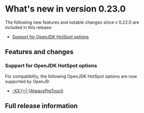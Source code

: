 <!--
* Copyright (c) 2017, 2020 IBM Corp. and others
*
* This program and the accompanying materials are made
* available under the terms of the Eclipse Public License 2.0
* which accompanies this distribution and is available at
* https://www.eclipse.org/legal/epl-2.0/ or the Apache
* License, Version 2.0 which accompanies this distribution and
* is available at https://www.apache.org/licenses/LICENSE-2.0.
*
* This Source Code may also be made available under the
* following Secondary Licenses when the conditions for such
* availability set forth in the Eclipse Public License, v. 2.0
* are satisfied: GNU General Public License, version 2 with
* the GNU Classpath Exception [1] and GNU General Public
* License, version 2 with the OpenJDK Assembly Exception [2].
*
* [1] https://www.gnu.org/software/classpath/license.html
* [2] http://openjdk.java.net/legal/assembly-exception.html
*
* SPDX-License-Identifier: EPL-2.0 OR Apache-2.0 OR GPL-2.0 WITH
* Classpath-exception-2.0 OR LicenseRef-GPL-2.0 WITH Assembly-exception
-->


# What's new in version 0.23.0

The following new features and notable changes since v 0.22.0 are included in this release:

- [Support for OpenJDK HotSpot options](#support-for-openjdk-hotspot-options)


## Features and changes

### Support for OpenJDK HotSpot options

For compatibility, the following OpenJDK HotSpot options are now supported by OpenJ9:

- [-XX:[+|-]AlwaysPreTouch](xxalwayspretouch.md)

## Full release information

<!-- ==== END OF TOPIC ==== version0.22.md ==== -->
